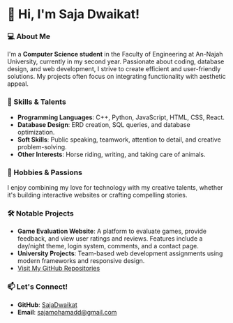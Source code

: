# 👋 Hi, I'm Saja Dwaikat!

### 💻 About Me  
I'm a **Computer Science student** in the Faculty of Engineering at An-Najah University, currently in my second year. Passionate about coding, database design, and web development, I strive to create efficient and user-friendly solutions. My projects often focus on integrating functionality with aesthetic appeal.

### 🚀 Skills & Talents  
- **Programming Languages**: C++, Python, JavaScript, HTML, CSS, React.  
- **Database Design**: ERD creation, SQL queries, and database optimization.  
- **Soft Skills**: Public speaking, teamwork, attention to detail, and creative problem-solving.  
- **Other Interests**: Horse riding, writing, and taking care of animals.  

### 🌟 Hobbies & Passions  
I enjoy combining my love for technology with my creative talents, whether it's building interactive websites or crafting compelling stories.

### 🛠️ Notable Projects  
- **Game Evaluation Website**: A platform to evaluate games, provide feedback, and view user ratings and reviews. Features include a day/night theme, login system, comments, and a contact page.  
- **University Projects**: Team-based web development assignments using modern frameworks and responsive design.  
- [Visit My GitHub Repositories](https://github.com/SajaDwaikat)

### 📫 Let's Connect!  
- **GitHub**: [SajaDwaikat](https://github.com/SajaDwaikat)  
- **Email**: sajamohamadd@gmail.com



